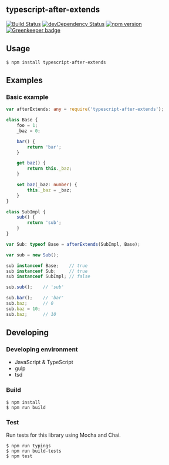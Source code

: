 typescript-after-extends
------------------------
[![Build Status](https://travis-ci.org/pine613/typescript-after-extends.svg?branch=master)](https://travis-ci.org/pine613/typescript-after-extends)
[![devDependency Status](https://david-dm.org/pine613/typescript-after-extends/dev-status.svg)](https://david-dm.org/pine613/typescript-after-extends#info=devDependencies)
[![npm version](https://badge.fury.io/js/typescript-after-extends.svg)](http://badge.fury.io/js/typescript-after-extends) [![Greenkeeper badge](https://badges.greenkeeper.io/pine/typescript-after-extends.svg)](https://greenkeeper.io/)

## Usage

```
$ npm install typescript-after-extends
```

## Examples
### Basic example

```ts
var afterExtends: any = require('typescript-after-extends');

class Base {
    foo = 1;
    _baz = 0;

    bar() {
        return 'bar';
    }

    get baz() {
        return this._baz;
    }

    set baz(_baz: number) {
        this._baz = _baz;
    }
}

class SubImpl {
    sub() {
        return 'sub';
    }
}

var Sub: typeof Base = afterExtends(SubImpl, Base);

var sub = new Sub();

sub instanceof Base;    // true
sub instanceof Sub;     // true
sub instanceof SubImpl; // false

sub.sub();    // 'sub'

sub.bar();    // 'bar'
sub.baz;      // 0
sub.baz = 10;
sub.baz;      // 10
```

## Developing
### Developing environment

- JavaScript & TypeScript
- gulp
- tsd

### Build

```
$ npm install
$ npm run build
```

### Test
Run tests for this library using Mocha and Chai.

```
$ npm run typings
$ npm run build-tests
$ npm test
```